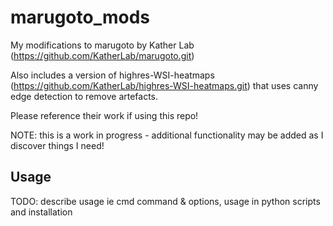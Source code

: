 # marugoto_mods
My modifications to marugoto by Kather Lab (https://github.com/KatherLab/marugoto.git)

Also includes a version of highres-WSI-heatmaps (https://github.com/KatherLab/highres-WSI-heatmaps.git) that uses canny edge detection to remove artefacts.

Please reference their work if using this repo!

NOTE: this is a work in progress - additional functionality may be added as I discover things I need!

## Usage
TODO: describe usage ie cmd command & options, usage in python scripts and installation
